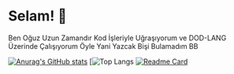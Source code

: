# Selam! 👋
Ben Oğuz Uzun Zamandır Kod İşleriyle Uğraşıyorum
ve DOD-LANG Üzerinde Çalışıyorum
Öyle Yani Yazcak Bişi Bulamadım BB

[![Anurag's GitHub stats](https://github-readme-stats.vercel.app/api?username=QwertyRcode&show_icons=true&theme=dark&title_color=51c4d3)](https://github.com/QwertyRcode/)
[![Top Langs](https://github-readme-stats.vercel.app/api/top-langs/?username=QwertyRcode&layout=compact)
[![Readme Card](https://github-readme-stats.vercel.app/api/pin/?username=QwertyRcode&repo=qwerty-lib&theme=dark)](https://github.com/QwertyRcode/qwerty-lib)
